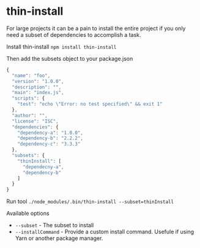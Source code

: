 # thin-install

For large projects it can be a pain to install the entire project if you only need a subset of dependencies to accomplish a task.

Install thin-install
`npm install thin-install`

Then add the subsets object to your package.json

```javascript
{
  "name": "foo",
  "version": "1.0.0",
  "description": "",
  "main": "index.js",
  "scripts": {
    "test": "echo \"Error: no test specified\" && exit 1"
  },
  "author": "",
  "license": "ISC",
  "dependencies": {
    "dependency-a": "1.0.0",
    "dependency-b": "2.2.2",
    "dependency-c": "3.3.3"
  },
  "subsets": {
    "thinInstall": [
      "dependecny-a",
      "dependency-b"
    ]
  }
}
```

Run tool
`./node_modules/.bin/thin-install --subset=thinInstall`

Available options

- `--subset` - The subset to install
- `--installCommand` - Provide a custom install command. Usefule if using Yarn or another package manager.